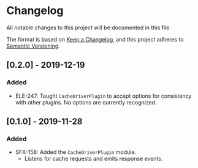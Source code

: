 # Changelog
All notable changes to this project will be documented in this file.

The format is based on [Keep a Changelog](https://keepachangelog.com/en/1.0.0/),
and this project adheres to [Semantic Versioning](https://semver.org/spec/v2.0.0.html).

## [0.2.0] - 2019-12-19
### Added
- ELE-247: Taught `CacheDriverPlugin` to accept options for consistency with other plugins.
  No options are currently recognized.

## [0.1.0] - 2019-11-28
### Added
- SFX-158: Added the `CacheDriverPlugin` module.
  - Listens for cache requests and emits response events.
